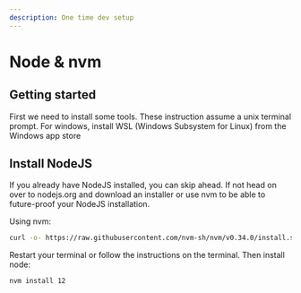 ```yaml
---
description: One time dev setup
---
```


# Node & nvm

## Getting started

First we need to install some tools. These instruction assume a unix terminal prompt. For windows, install WSL \(Windows Subsystem for Linux\) from the Windows app store

## Install NodeJS

If you already have NodeJS installed, you can skip ahead. If not head on over to nodejs.org and download an installer or use nvm to be able to future-proof your NodeJS installation.

Using nvm:

```bash
curl -o- https://raw.githubusercontent.com/nvm-sh/nvm/v0.34.0/install.sh | bash
```

Restart your terminal or follow the instructions on the terminal. Then install node:

```bash
nvm install 12
```

### 

